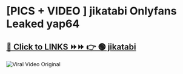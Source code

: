 
 # [PICS + VIDEO ] jikatabi Onlyfans Leaked yap64

## <h2><a href="https://clipsfans.com/jikatabi&ref=git">🔗 Click to LINKS ⏩⏩ 👉 🟢 jikatabi </a></h2>

<a href="https://clipsfans.com/jikatabi&ref=git" rel="nofollow" data-target="animated-image.originalLink"><img src="https://i.ibb.co.com/xMMVF88/686577567.gif" alt="Viral Video Original" style="max-width: 100%; display: inline-block;" data-target="animated-image.originalImage"></a>

